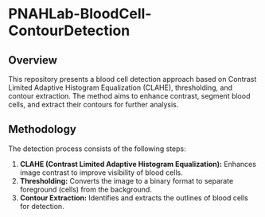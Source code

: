 # PNAHLab-BloodCell-ContourDetection

## Overview
This repository presents a blood cell detection approach based on Contrast Limited Adaptive Histogram Equalization (CLAHE), thresholding, and contour extraction. The method aims to enhance contrast, segment blood cells, and extract their contours for further analysis.

## Methodology
The detection process consists of the following steps:

1. **CLAHE (Contrast Limited Adaptive Histogram Equalization):** Enhances image contrast to improve visibility of blood cells.
2. **Thresholding:** Converts the image to a binary format to separate foreground (cells) from the background.
3. **Contour Extraction:** Identifies and extracts the outlines of blood cells for detection.
